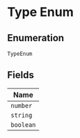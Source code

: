 
# Type Enum

## Enumeration

`TypeEnum`

## Fields

| Name |
|  --- |
| `number` |
| `string` |
| `boolean` |

